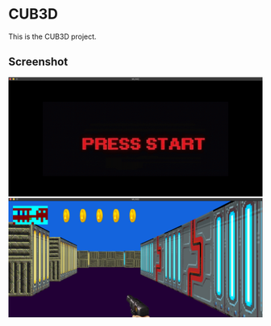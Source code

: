 # CUB3D

This is the CUB3D project.

## Screenshot

![Image 1](https://github.com/aghounami/CUB3D/raw/master/image1.png)
![Image 1](https://github.com/aghounami/CUB3D/raw/master/image2.png)

